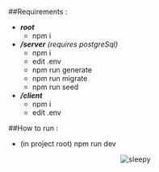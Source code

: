 ##Requirements :
- ***root***
    - npm i
- ***/server*** *(requires postgreSql)*
    - npm i
    - edit .env
    - npm run generate
    - npm run migrate
    - npm run seed
- ***/client***
    - npm i
    - edit .env

##How to run :
- (in project root) npm run dev

<p align="center">
    <img src="https://i.pinimg.com/474x/4d/f6/ff/4df6ff8616d1abc84a921de3425b27b4.jpg" alt="sleepy">
</p>